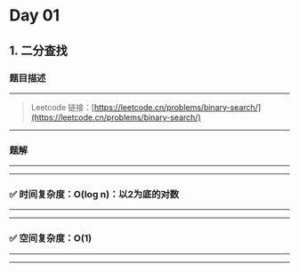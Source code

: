 # Day 01

## 1. 二分查找

### 题目描述
---
> Leetcode 链接：[https://leetcode.cn/problems/binary-search/](https://leetcode.cn/problems/binary-search/)
---

### 题解
---
---
### ✅ 时间复杂度：O(log n)：以2为底的对数
---
---
### ✅ 空间复杂度：O(1)
---
---
